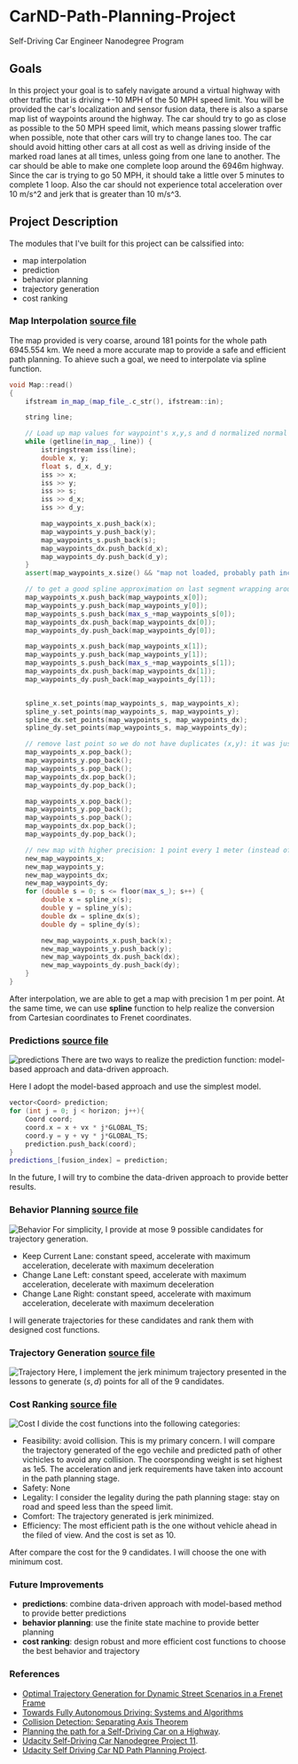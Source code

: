 # CarND-Path-Planning-Project
Self-Driving Car Engineer Nanodegree Program
   

[//]: # (Image References)
[Architecture]: ./pictures/Architecture.png
[Prediction]: ./pictures/Prediction.png
[Behavior]: ./pictures/Behavior.png
[Trajectory]: ./pictures/Trajectory.png
[Cost]: ./pictures/Cost.png

## Goals
In this project your goal is to safely navigate around a virtual highway with other traffic that is driving +-10 MPH of the 50 MPH speed limit. You will be provided the car's localization and sensor fusion data, there is also a sparse map list of waypoints around the highway. The car should try to go as close as possible to the 50 MPH speed limit, which means passing slower traffic when possible, note that other cars will try to change lanes too. The car should avoid hitting other cars at all cost as well as driving inside of the marked road lanes at all times, unless going from one lane to another. The car should be able to make one complete loop around the 6946m highway. Since the car is trying to go 50 MPH, it should take a little over 5 minutes to complete 1 loop. Also the car should not experience total acceleration over 10 m/s^2 and jerk that is greater than 10 m/s^3.


## Project Description
The modules that I've built for this project can be calssified into:
* map interpolation
* prediction
* behavior planning
* trajectory generation
* cost ranking

### Map Interpolation [source file](./src/map.cpp)
The map provided is very coarse, around $181$ points for the whole path $6945.554$ km. We need a more accurate map to provide a safe and efficient path planning. To ahieve such a goal, we need to interpolate via spline function. 
```cpp
void Map::read()
{
    ifstream in_map_(map_file_.c_str(), ifstream::in);

    string line;

    // Load up map values for waypoint's x,y,s and d normalized normal vectors
    while (getline(in_map_, line)) {
        istringstream iss(line);
        double x, y;
        float s, d_x, d_y;
        iss >> x;
        iss >> y;
        iss >> s;
        iss >> d_x;
        iss >> d_y;

        map_waypoints_x.push_back(x);
        map_waypoints_y.push_back(y);
        map_waypoints_s.push_back(s);
        map_waypoints_dx.push_back(d_x);
        map_waypoints_dy.push_back(d_y);
    }
    assert(map_waypoints_x.size() && "map not loaded, probably path include is missing");

    // to get a good spline approximation on last segment wrapping around
    map_waypoints_x.push_back(map_waypoints_x[0]);
    map_waypoints_y.push_back(map_waypoints_y[0]);
    map_waypoints_s.push_back(max_s_+map_waypoints_s[0]);
    map_waypoints_dx.push_back(map_waypoints_dx[0]);
    map_waypoints_dy.push_back(map_waypoints_dy[0]);

    map_waypoints_x.push_back(map_waypoints_x[1]);
    map_waypoints_y.push_back(map_waypoints_y[1]);
    map_waypoints_s.push_back(max_s_+map_waypoints_s[1]);
    map_waypoints_dx.push_back(map_waypoints_dx[1]);
    map_waypoints_dy.push_back(map_waypoints_dy[1]);


    spline_x.set_points(map_waypoints_s, map_waypoints_x);
    spline_y.set_points(map_waypoints_s, map_waypoints_y);
    spline_dx.set_points(map_waypoints_s, map_waypoints_dx);
    spline_dy.set_points(map_waypoints_s, map_waypoints_dy);

    // remove last point so we do not have duplicates (x,y): it was just for spline continuity at wraparound
    map_waypoints_x.pop_back();
    map_waypoints_y.pop_back();
    map_waypoints_s.pop_back();
    map_waypoints_dx.pop_back();
    map_waypoints_dy.pop_back();

    map_waypoints_x.pop_back();
    map_waypoints_y.pop_back();
    map_waypoints_s.pop_back();
    map_waypoints_dx.pop_back();
    map_waypoints_dy.pop_back();

    // new map with higher precision: 1 point every 1 meter (instead of every 30 meters)
    new_map_waypoints_x;
    new_map_waypoints_y;
    new_map_waypoints_dx;
    new_map_waypoints_dy;
    for (double s = 0; s <= floor(max_s_); s++) {
        double x = spline_x(s);
        double y = spline_y(s);
        double dx = spline_dx(s);
        double dy = spline_dy(s);

        new_map_waypoints_x.push_back(x);
        new_map_waypoints_y.push_back(y);
        new_map_waypoints_dx.push_back(dx);
        new_map_waypoints_dy.push_back(dy);
    }
}
```
After interpolation, we are able to get a map with precision $1$ m per point. At the same time, we can use **spline** function to help realize the conversion from Cartesian coordinates to Frenet coordinates.

### Predictions [source file](./src/predictions.cpp)
![predictions](./pictures/Prediction.png)
There are two ways to realize the prediction function: model-based approach and data-driven approach.

Here I adopt the model-based approach and use the simplest model.
```cpp
vector<Coord> prediction;
for (int j = 0; j < horizon; j++){
    Coord coord;
    coord.x = x + vx * j*GLOBAL_TS;
    coord.y = y + vy * j*GLOBAL_TS;
    prediction.push_back(coord);
}
predictions_[fusion_index] = prediction;
```

In the future, I will try to combine the data-driven approach to provide better results.

### Behavior Planning [source file](./src/behavior.cpp)
![Behavior](./pictures/Behavior.png)
For simplicity, I provide at mose $9$ possible candidates for trajectory generation.
* Keep Current Lane: constant speed, accelerate with maximum acceleration, decelerate with maximum deceleration
* Change Lane Left: constant speed, accelerate with maximum acceleration, decelerate with maximum deceleration
* Change Lane Right: constant speed, accelerate with maximum acceleration, decelerate with maximum deceleration

I will generate trajectories for these candidates and rank them with designed cost functions.

### Trajectory Generation [source file](./src/trajectory.cpp)
![Trajectory](./pictures/Trajectory.png)
Here, I implement the jerk minimum trajectory presented in the lessons to generate $(s, d)$ points for all of the $9$ candidates.

### Cost Ranking [source file](./src/cost.cpp)
![Cost](./pictures/Cost.png)
I divide the cost functions into the following categories:
* Feasibility: avoid collision. This is my primary concern. I will compare the trajectory generated of the ego vechile and predicted path of other vichicles to avoid any collision. The coorsponding weight is set highest as 1e5. The acceleration and jerk requirements have taken into account in the path planning stage.
* Safety: None
* Legality: I consider the legality during the path planning stage: stay on road and speed less than the speed limit.
* Comfort: The trajectory generated is jerk minimized.
* Efficiency: The most efficient path is the one without vehicle ahead in the filed of view. And the cost is set as 10.

After compare the cost for the $9$ candidates. I will choose the one with minimum cost.

### Future Improvements
* **predictions**: combine data-driven approach with model-based method to provide better predictions
* **behavior planning**: use the finite state machine to provide better planning
* **cost ranking**: design robust and more efficient cost functions to choose the best behavior and trajectory

### References
* [Optimal Trajectory Generation for Dynamic Street Scenarios in a Frenet Frame](https://pdfs.semanticscholar.org/0e4c/282471fda509e8ec3edd555e32759fedf4d7.pdf)
* [Towards Fully Autonomous Driving: Systems and Algorithms](https://www.cs.cmu.edu/~zkolter/pubs/levinson-iv2011.pdf)
* [Collision Detection: Separating Axis Theorem]( http://www.dyn4j.org/2010/01/sat/)
* [Planning the path for a Self-Driving Car on a Highway](https://towardsdatascience.com/planning-the-path-for-a-self-driving-car-on-a-highway-7134fddd8707).
* [Udacity Self-Driving Car Nanodegree Project 11](http://jeremyshannon.com/2017/08/25/udacity-sdcnd-path-planning-pt1.html).
* [Udacity Self Driving Car ND Path Planning Project](https://medium.com/@philippe.weingertner/udacity-self-driving-car-nd-path-planning-project-6558f6d77887).



